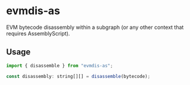 # evmdis-as

EVM bytecode disassembly within a subgraph (or any other context that requires AssemblyScript).

## Usage

```js
import { disassemble } from "evmdis-as";

const disassembly: string[][] = disassemble(bytecode);
```
